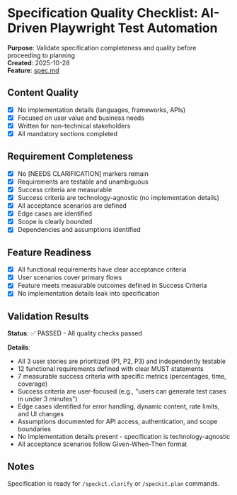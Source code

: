 # Specification Quality Checklist: AI-Driven Playwright Test Automation

**Purpose**: Validate specification completeness and quality before proceeding to planning  
**Created**: 2025-10-28  
**Feature**: [spec.md](../spec.md)

## Content Quality

- [x] No implementation details (languages, frameworks, APIs)
- [x] Focused on user value and business needs
- [x] Written for non-technical stakeholders
- [x] All mandatory sections completed

## Requirement Completeness

- [x] No [NEEDS CLARIFICATION] markers remain
- [x] Requirements are testable and unambiguous
- [x] Success criteria are measurable
- [x] Success criteria are technology-agnostic (no implementation details)
- [x] All acceptance scenarios are defined
- [x] Edge cases are identified
- [x] Scope is clearly bounded
- [x] Dependencies and assumptions identified

## Feature Readiness

- [x] All functional requirements have clear acceptance criteria
- [x] User scenarios cover primary flows
- [x] Feature meets measurable outcomes defined in Success Criteria
- [x] No implementation details leak into specification

## Validation Results

**Status**: ✅ PASSED - All quality checks passed

**Details**:
- All 3 user stories are prioritized (P1, P2, P3) and independently testable
- 12 functional requirements defined with clear MUST statements
- 7 measurable success criteria with specific metrics (percentages, time, coverage)
- Success criteria are user-focused (e.g., "users can generate test cases in under 3 minutes")
- Edge cases identified for error handling, dynamic content, rate limits, and UI changes
- Assumptions documented for API access, authentication, and scope boundaries
- No implementation details present - specification is technology-agnostic
- All acceptance scenarios follow Given-When-Then format

## Notes

Specification is ready for `/speckit.clarify` or `/speckit.plan` commands.
